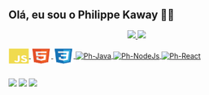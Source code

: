 ## Olá, eu sou o Philippe Kaway 🐱‍👤
<div align="center">
  <a href="https://github.com/Kaway-Dev">
  <img height="180em" src="https://github-readme-stats.vercel.app/api?username=Kaway-Dev&show_icons=true&theme=dark&include_all_commits=true&count_private=true"/>
  <img height="180em" src="https://github-readme-stats.vercel.app/api/top-langs/?username=Kaway-Dev&layout=compact&langs_count=7&theme=dark"/>
</div>
<div style="display: inline_block"><br>
  <img align="center" alt="Ph-Js" height="30" width="40" src="https://raw.githubusercontent.com/devicons/devicon/master/icons/javascript/javascript-plain.svg">
  <img align="center" alt="Ph-HTML" height="30" width="40" src="https://raw.githubusercontent.com/devicons/devicon/master/icons/html5/html5-original.svg">
  <img align="center" alt="Ph-CSS" height="30" width="40" src="https://raw.githubusercontent.com/devicons/devicon/master/icons/css3/css3-original.svg">
  <img align="center" alt="Ph-Java" height="40" width="45" img src="https://cdn.jsdelivr.net/gh/devicons/devicon/icons/java/java-original.svg" />
  <img align="center" alt="Ph-NodeJs" height="40" width="45" img src="https://cdn.jsdelivr.net/gh/devicons/devicon/icons/nodejs/nodejs-original-wordmark.svg" />
  <img align="center" alt="Ph-React" height="30" width="40" img src="https://cdn.jsdelivr.net/gh/devicons/devicon/icons/react/react-original.svg" />
</div>
  
  ##
  
  <div> 
  <a href="https://instagram.com/kawaysb" target="_blank"><img src="https://img.shields.io/badge/-Instagram-%23E4405F?style=for-the-badge&logo=instagram&logoColor=white" target="_blank"></a>
  <a href = "mailto:philippekaway@gmail.com"><img src="https://img.shields.io/badge/-Gmail-%23333?style=for-the-badge&logo=gmail&logoColor=white" target="_blank"></a>
  <a href="https://www.linkedin.com/in/philippe-kaway-6715051a1" target="_blank"><img src="https://img.shields.io/badge/-LinkedIn-%230077B5?style=for-the-badge&logo=linkedin&logoColor=white" target="_blank"></a> 
  </div> 
  
